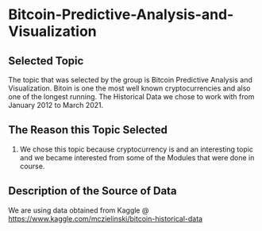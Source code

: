 # Bitcoin-Predictive-Analysis-and-Visualization

## Selected Topic

The topic that was selected by the group is Bitcoin Predictive Analysis and Visualization.  Bitoin is one the most well known cryptocurrencies and also one of the longest running. The Historical Data we chose to work with from January 2012 to March 2021.

## The Reason this Topic Selected

1. We chose this topic because cryptocurrency is and an interesting topic and we became interested from some of the Modules that were done in course.

## Description of the Source of Data

We are using data obtained from Kaggle @ https://www.kaggle.com/mczielinski/bitcoin-historical-data

